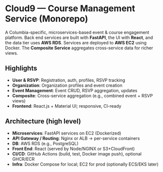 # Cloud9 — Course Management Service (Monorepo)

A Columbia-specific, microservices-based event & course engagement platform. Back end services are built with **FastAPI**, the UI with **React**, and the data tier uses **AWS RDS**. Services are deployed to **AWS EC2** using Docker. The **Composite Service** aggregates cross-service data for richer views.

## Highlights
- **User & RSVP**: Registration, auth, profiles, RSVP tracking
- **Organization**: Organization profiles and event creation
- **Event Management**: Event CRUD, RSVP aggregation, updates
- **Composite**: Cross-service aggregation (e.g., combined event + RSVP views)
- **Frontend**: React.js + Material UI; responsive, CI-ready

## Architecture (high level)
- **Microservices**: FastAPI services on EC2 (Dockerized)
- **API Gateway / Routing**: Nginx or ALB → per-service containers
- **DB**: AWS RDS (e.g., PostgreSQL)
- **Front End**: React (served by Node/NGINX or S3+CloudFront)
- **CI/CD**: GitHub Actions (build, test, Docker image push), optional GHCR/ECR
- **Infra**: Docker Compose for local; EC2 for prod (optionally ECS/EKS later)

